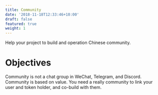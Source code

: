 ```yaml
---
title: Community
date: '2018-11-18T12:33:46+10:00'
draft: false
featured: true
weight: 1
---
```


Help your project to build and operation Chinese community.



# Objectives 

Community is not a chat group in WeChat, Telegram, and Discord. Community is based on value. You need a really community to link your user and token holder, and co-build with them.